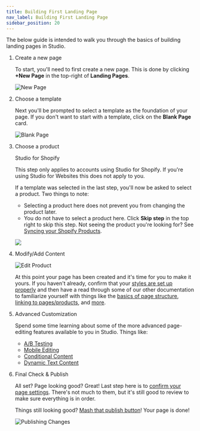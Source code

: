 ```yaml
---
title: Building First Landing Page
nav_label: Building First Landing Page
sidebar_position: 20
---
```


The below guide is intended to walk you through the basics of building landing pages in Studio.

1. Create a new page

   To start, you'll need to first create a new page. This is done by clicking **+New Page** in the top-right of **Landing Pages**. 

   ![New Page](/assets/studio/screely-1663353521488.png)

2. Choose a template

   Next you'll be prompted to select a template as the foundation of your page. If you don't want to start with a template, click on the **Blank Page** card.

   ![Blank Page](/assets/studio/screely-1663353565328.png)

3. Choose a product

   Studio for Shopify

   This step only applies to accounts using Studio for Shopify. If you're using Studio for Websites this does not apply to you.

   If a template was selected in the last step, you'll now be asked to select a product. Two things to note:

   * Selecting a product here does not prevent you from changing the product later.
   * You do not have to select a product here. Click **Skip step** in the top right to skip this step. Not seeing the product you're looking for? See [Syncing your Shopify Products](/docs/studio/Shopify/Syncing-your-Shopify-Products-Where-are-my-products).

   ![](/assets/studio/screely-1663353914028.png)

4. Modify/Add Content

   ![Edit Product](/assets/studio/screely-1663356037578.png)

   At this point your page has been created and it's time for you to make it yours. If you haven't already, confirm that
   your [styles are set up properly](/docs/studio/design/Design-&-Styles/Using-your-Style-Guide) and then have a read
   through some of our other documentation to familiarize yourself with things like
   the [basics of page structure](/docs/studio/content/Basic-Page-Editing/Understanding-page-structure), [linking to pages/products](/docs/studio/content/Basic-Page-Editing/Smart-Links),
   and [more](/docs/studio/content/advanced-page-editing/).

5. Advanced Customization

   Spend some time learning about some of the more advanced page-editing features available to you in Studio. Things
   like:

    - [A/B Testing](/docs/studio/Insights/Setting-up-an-AB-Test)
    - [Mobile Editing](/docs/studio/content/advanced-page-editing/Managing-Device-Visibility)
    - [Conditional Content](/docs/studio/content/advanced-page-editing/Using-Conditional-Content)
    - [Dynamic Text Content](/docs/studio/content/advanced-page-editing/Using-Dynamic-Text-Content)

6. Final Check & Publish

   All set? Page looking good? Great! Last step here is
   to [confirm your page settings](/docs/studio/content/Basic-Page-Editing/Page-Settings). There's not much to them, but it's still good to review to make sure everything is in order.

   Things still looking good? [Mash that publish button](/docs/studio/content/Basic-Page-Editing/Publishing)!
   Your page is done!

   ![Publishing Changes](/assets/studio/giphy.webp)
